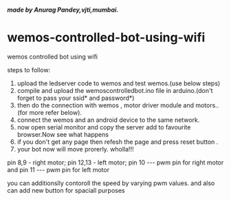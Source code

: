<h5>made by Anurag Pandey,vjti,mumbai.</h5>

# wemos-controlled-bot-using-wifi
wemos controlled bot using wifi

steps to follow:
1. upload the ledserver code to wemos and test wemos.(use below steps)
2. compile and upload the wemoscontrolledbot.ino file in arduino.(don't forget to pass your ssid* and password*)
3. then do the connection with wemos , motor driver module and motors..(for more refer below).
4. connect the wemos and an android device to the same network.
5. now open serial monitor and copy the server add to favourite browser.Now see what happens
6. if you don't get any page then refesh the page and press reset button .
7. your bot now will move prorerly. wholla!!!

pin 8,9 - right motor;
pin 12,13 - left motor;
pin 10 ---  pwm pin for right motor and
pin 11 --- pwm  pin for left motor

you can additionslly contoroll the speed by varying pwm values. and also can add new button for spaciall purposes



